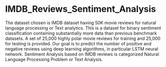 # IMDB_Reviews_Sentiment_Analysis
The dataset chosen is IMDB dataset having 50K movie reviews for natural language processing or Text analytics. This is a dataset for binary sentiment classification containing substantially more data than previous benchmark datasets. A set of 25,000 highly polar movie reviews for training and 25,000 for testing is provided.
Our goal is to predict the number of positive and negative reviews using deep learning algorithms, in particular LSTM neural network.
Sentiment Analysis based on IMDB reviews is categorized Natural Language Processing Problem or Text Analysis. 
